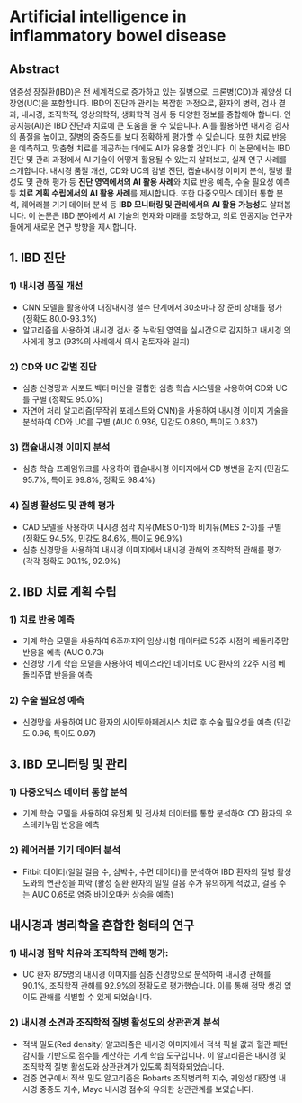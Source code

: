 # Artificial intelligence in inflammatory bowel disease

## Abstract
염증성 장질환(IBD)은 전 세계적으로 증가하고 있는 질병으로, 크론병(CD)과 궤양성 대장염(UC)을 포함합니다. 
IBD의 진단과 관리는 복잡한 과정으로, 환자의 병력, 검사 결과, 내시경, 조직학적, 영상의학적, 생화학적 검사 등 다양한 정보를 종합해야 합니다. 
인공지능(AI)은 IBD 진단과 치료에 큰 도움을 줄 수 있습니다.
AI를 활용하면 내시경 검사의 품질을 높이고, 질병의 중증도를 보다 정확하게 평가할 수 있습니다.
또한 치료 반응을 예측하고, 맞춤형 치료를 제공하는 데에도 AI가 유용할 것입니다. 
이 논문에서는 IBD 진단 및 관리 과정에서 AI 기술이 어떻게 활용될 수 있는지 살펴보고, 실제 연구 사례를 소개합니다.
내시경 품질 개선, CD와 UC의 감별 진단, 캡슐내시경 이미지 분석, 질병 활성도 및 관해 평가 등 **진단 영역에서의 AI 활용 사례**와 치료 반응 예측, 수술 필요성 예측 등 **치료 계획 수립에서의 AI 활용 사례**를 제시합니다. 
또한 다중오믹스 데이터 통합 분석, 웨어러블 기기 데이터 분석 등 **IBD 모니터링 및 관리에서의 AI 활용 가능성**도 살펴봅니다. 
이 논문은 IBD 분야에서 AI 기술의 현재와 미래를 조망하고, 의료 인공지능 연구자들에게 새로운 연구 방향을 제시합니다.


## 1. IBD 진단 
### 1) 내시경 품질 개선
- CNN 모델을 활용하여 대장내시경 철수 단계에서 30초마다 장 준비 상태를 평가 (정확도 80.0-93.3%)
- 알고리즘을 사용하여 내시경 검사 중 누락된 영역을 실시간으로 감지하고 내시경 의사에게 경고 (93%의 사례에서 의사 검토자와 일치)
### 2) CD와 UC 감별 진단
- 심층 신경망과 서포트 벡터 머신을 결합한 심층 학습 시스템을 사용하여 CD와 UC를 구별 (정확도 95.0%)
- 자연어 처리 알고리즘(무작위 포레스트와 CNN)을 사용하여 내시경 이미지 기술을 분석하여 CD와 UC를 구별 (AUC 0.936, 민감도 0.890, 특이도 0.837)
### 3) 캡슐내시경 이미지 분석
- 심층 학습 프레임워크를 사용하여 캡슐내시경 이미지에서 CD 병변을 감지 (민감도 95.7%, 특이도 99.8%, 정확도 98.4%)
### 4) 질병 활성도 및 관해 평가
- CAD 모델을 사용하여 내시경 점막 치유(MES 0-1)와 비치유(MES 2-3)를 구별 (정확도 94.5%, 민감도 84.6%, 특이도 96.9%)
- 심층 신경망을 사용하여 내시경 이미지에서 내시경 관해와 조직학적 관해를 평가 (각각 정확도 90.1%, 92.9%)

## 2. IBD 치료 계획 수립
### 1) 치료 반응 예측
- 기계 학습 모델을 사용하여 6주까지의 임상시험 데이터로 52주 시점의 베돌리주맙 반응을 예측 (AUC 0.73)
- 신경망 기계 학습 모델을 사용하여 베이스라인 데이터로 UC 환자의 22주 시점 베돌리주맙 반응을 예측
### 2) 수술 필요성 예측
- 신경망을 사용하여 UC 환자의 사이토아페레시스 치료 후 수술 필요성을 예측 (민감도 0.96, 특이도 0.97)

## 3. IBD 모니터링 및 관리
### 1) 다중오믹스 데이터 통합 분석
- 기계 학습 모델을 사용하여 유전체 및 전사체 데이터를 통합 분석하여 CD 환자의 우스테키누맙 반응을 예측 
### 2) 웨어러블 기기 데이터 분석
- Fitbit 데이터(일일 걸음 수, 심박수, 수면 데이터)를 분석하여 IBD 환자의 질병 활성도와의 연관성을 파악 (활성 질환 환자의 일일 걸음 수가 유의하게 적었고, 걸음 수는 AUC 0.65로 염증 바이오마커 상승을 예측)

## 내시경과 병리학을 혼합한 형태의 연구
### 1) 내시경 점막 치유와 조직학적 관해 평가:
- UC 환자 875명의 내시경 이미지를 심층 신경망으로 분석하여 내시경 관해를 90.1%, 조직학적 관해를 92.9%의 정확도로 평가했습니다. 이를 통해 점막 생검 없이도 관해를 식별할 수 있게 되었습니다.
### 2) 내시경 소견과 조직학적 질병 활성도의 상관관계 분석
- 적색 밀도(Red density) 알고리즘은 내시경 이미지에서 적색 픽셀 값과 혈관 패턴 감지를 기반으로 점수를 계산하는 기계 학습 도구입니다. 이 알고리즘은 내시경 및 조직학적 질병 활성도와 상관관계가 있도록 최적화되었습니다.
- 검증 연구에서 적색 밀도 알고리즘은 Robarts 조직병리학 지수, 궤양성 대장염 내시경 중증도 지수, Mayo 내시경 점수와 유의한 상관관계를 보였습니다.
